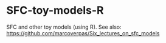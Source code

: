 # SFC-toy-models-R
SFC and other toy models (using R). See also: https://github.com/marcoverpas/Six_lectures_on_sfc_models
